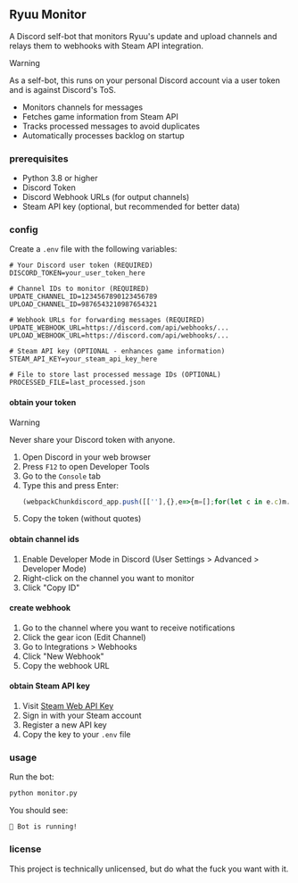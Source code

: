 ## Ryuu Monitor
A Discord self-bot that monitors Ryuu's update and upload channels and relays them to webhooks with Steam API integration.

> [!WARNING]
> As a self-bot, this runs on your personal Discord account via a user token and is against Discord's ToS.

- Monitors channels for messages
- Fetches game information from Steam API
- Tracks processed messages to avoid duplicates
- Automatically processes backlog on startup

### prerequisites
- Python 3.8 or higher
- Discord Token
- Discord Webhook URLs (for output channels)
- Steam API key (optional, but recommended for better data)

### config
Create a `.env` file with the following variables:
```env
# Your Discord user token (REQUIRED)
DISCORD_TOKEN=your_user_token_here

# Channel IDs to monitor (REQUIRED)
UPDATE_CHANNEL_ID=1234567890123456789
UPLOAD_CHANNEL_ID=9876543210987654321

# Webhook URLs for forwarding messages (REQUIRED)
UPDATE_WEBHOOK_URL=https://discord.com/api/webhooks/...
UPLOAD_WEBHOOK_URL=https://discord.com/api/webhooks/...

# Steam API key (OPTIONAL - enhances game information)
STEAM_API_KEY=your_steam_api_key_here

# File to store last processed message IDs (OPTIONAL)
PROCESSED_FILE=last_processed.json
```

#### obtain your token
> [!WARNING]
> Never share your Discord token with anyone.
1. Open Discord in your web browser
2. Press `F12` to open Developer Tools
3. Go to the `Console` tab
4. Type this and press Enter:
   ```javascript
   (webpackChunkdiscord_app.push([[''],{},e=>{m=[];for(let c in e.c)m.push(e.c[c])}]),m).find(m=>m?.exports?.default?.getToken!==void 0).exports.default.getToken()
   ```
5. Copy the token (without quotes)

#### obtain channel ids
1. Enable Developer Mode in Discord (User Settings > Advanced > Developer Mode)
2. Right-click on the channel you want to monitor
3. Click "Copy ID"

#### create webhook
1. Go to the channel where you want to receive notifications
2. Click the gear icon (Edit Channel)
3. Go to Integrations > Webhooks
4. Click "New Webhook"
5. Copy the webhook URL

#### obtain Steam API key
1. Visit [Steam Web API Key](https://steamcommunity.com/dev/apikey)
2. Sign in with your Steam account
3. Register a new API key
4. Copy the key to your `.env` file

### usage
Run the bot:
```bash
python monitor.py
```

You should see:
```
🤖 Bot is running!
```

### license
This project is technically unlicensed, but do what the fuck you want with it.